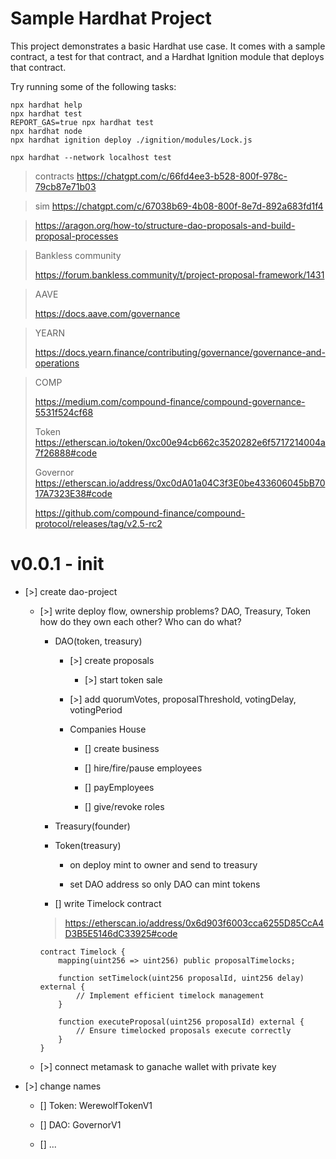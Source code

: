 # Sample Hardhat Project

This project demonstrates a basic Hardhat use case. It comes with a sample contract, a test for that contract, and a Hardhat Ignition module that deploys that contract.

Try running some of the following tasks:

```shell
npx hardhat help
npx hardhat test
REPORT_GAS=true npx hardhat test
npx hardhat node
npx hardhat ignition deploy ./ignition/modules/Lock.js

npx hardhat --network localhost test
```

> contracts https://chatgpt.com/c/66fd4ee3-b528-800f-978c-79cb87e71b03

> sim https://chatgpt.com/c/67038b69-4b08-800f-8e7d-892a683fd1f4

> https://aragon.org/how-to/structure-dao-proposals-and-build-proposal-processes

> Bankless community
>
> https://forum.bankless.community/t/project-proposal-framework/1431

> AAVE
>
> https://docs.aave.com/governance

> YEARN
>
> https://docs.yearn.finance/contributing/governance/governance-and-operations

> COMP
>
> https://medium.com/compound-finance/compound-governance-5531f524cf68
>
> Token https://etherscan.io/token/0xc00e94cb662c3520282e6f5717214004a7f26888#code
>
> Governor https://etherscan.io/address/0xc0dA01a04C3f3E0be433606045bB7017A7323E38#code
>
> https://github.com/compound-finance/compound-protocol/releases/tag/v2.5-rc2

# v0.0.1 - init

- [>] create dao-project

  - [>] write deploy flow, ownership problems? DAO, Treasury, Token how do they own each other? Who can do what?

    - DAO(token, treasury)

      - [>] create proposals

        - [>] start token sale

      - [>] add quorumVotes, proposalThreshold, votingDelay, votingPeriod

      - Companies House

        - [] create business

        - [] hire/fire/pause employees

        - [] payEmployees

        - [] give/revoke roles

    - Treasury(founder)

    - Token(treasury)

      - on deploy mint to owner and send to treasury

      - set DAO address so only DAO can mint tokens

    - [] write Timelock contract

    > https://etherscan.io/address/0x6d903f6003cca6255D85CcA4D3B5E5146dC33925#code

    ```solidity
    contract Timelock {
        mapping(uint256 => uint256) public proposalTimelocks;

        function setTimelock(uint256 proposalId, uint256 delay) external {
            // Implement efficient timelock management
        }

        function executeProposal(uint256 proposalId) external {
            // Ensure timelocked proposals execute correctly
        }
    }
    ```

  - [>] connect metamask to ganache wallet with private key

- [>] change names

  - [] Token: WerewolfTokenV1

  - [] DAO: GovernorV1

  - [] ...
